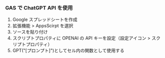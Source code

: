 ### GAS で ChatGPT API を使用

1. Google スプレッドシートを作成
2. 拡張機能 > AppsScirpt を選択
3. ソースを貼り付け
4. スクリプトプロパティに OPENAI の API キーを設定（設定アイコン > スクリプトプロパティ）
5. GPT("[プロンプト]")としてセル内の関数として使用する
